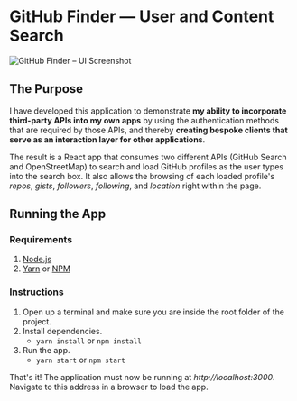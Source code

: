# GitHub Finder — User and Content Search
![GitHub Finder – UI Screenshot](https://i.ibb.co/1LnK0C8/Screenshot-2021-05-04-at-15-17-15.png)

## The Purpose
I have developed this application to demonstrate **my ability to incorporate third-party APIs into my own apps** by using the authentication methods that are required by those APIs, and thereby **creating bespoke clients that serve as an interaction layer for other applications**.

The result is a React app that consumes two different APIs (GitHub Search and OpenStreetMap) to search and load GitHub profiles as the user types into the search box. It also allows the browsing of each loaded profile's *repos*, *gists*, *followers*, *following*, and *location* right within the page.

## Running the App
### Requirements
1. [Node.js](https://nodejs.org/en/)
2. [Yarn](https://yarnpkg.com/getting-started/install) or [NPM](https://www.npmjs.com/get-npm)
   
### Instructions
1. Open up a terminal and make sure you are inside the root folder of the project.
2. Install dependencies.
    - `yarn install` or `npm install`
2. Run the app.
    - `yarn start` or `npm start`
   
That's it! The application must now be running at *http://localhost:3000*. Navigate to this address in a browser to load the app.
